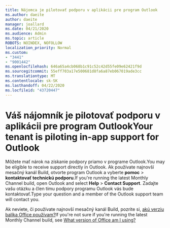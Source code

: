 ```yaml
---
title: Nájomca je pilotovať podporu v aplikácii pre program Outlook
ms.author: daeite
author: daeite
manager: joallard
ms.date: 04/21/2020
ms.audience: Admin
ms.topic: article
ROBOTS: NOINDEX, NOFOLLOW
localization_priority: Normal
ms.custom:
- "3441"
- "9001442"
ms.openlocfilehash: 646a65a4cb068b1c91c52c42d55fe09e62421f9d
ms.sourcegitcommit: 55eff703a17e500681d8fa6a87eb067019ade3cc
ms.translationtype: MT
ms.contentlocale: sk-SK
ms.lasthandoff: 04/22/2020
ms.locfileid: "43720447"
---
```

# <a name="your-tenant-is-piloting-in-app-support-for-outlook"></a><span data-ttu-id="6e093-102">Váš nájomník je pilotovať podporu v aplikácii pre program Outlook</span><span class="sxs-lookup"><span data-stu-id="6e093-102">Your tenant is piloting in-app support for Outlook</span></span>

<span data-ttu-id="6e093-103">Môžete mať nárok na získanie podpory priamo v programe Outlook.</span><span class="sxs-lookup"><span data-stu-id="6e093-103">You may be eligible to receive support directly in Outlook.</span></span> <span data-ttu-id="6e093-104">Ak používate najnovší mesačný kanál Build, otvorte program Outlook a vyberte **pomoc** > **kontaktovať technickú podporu**.</span><span class="sxs-lookup"><span data-stu-id="6e093-104">If you're running the latest Monthly Channel build, open Outlook and select **Help** > **Contact Support**.</span></span> <span data-ttu-id="6e093-105">Zadajte vašu otázku a člen tímu podpory programu Outlook vás bude kontaktovať.</span><span class="sxs-lookup"><span data-stu-id="6e093-105">Type your question and a member of the Outlook support team will contact you.</span></span>

<span data-ttu-id="6e093-106">Ak neviete, či používate najnovší mesačný kanál Build, pozrite si, [akú verziu balíka Office používam?](https://support.office.com/article/932788B8-A3CE-44BF-BB09-E334518B8B19)</span><span class="sxs-lookup"><span data-stu-id="6e093-106">If you're not sure if you're running the latest Monthly Channel build, see [What version of Office am I using?](https://support.office.com/article/932788B8-A3CE-44BF-BB09-E334518B8B19)</span></span>